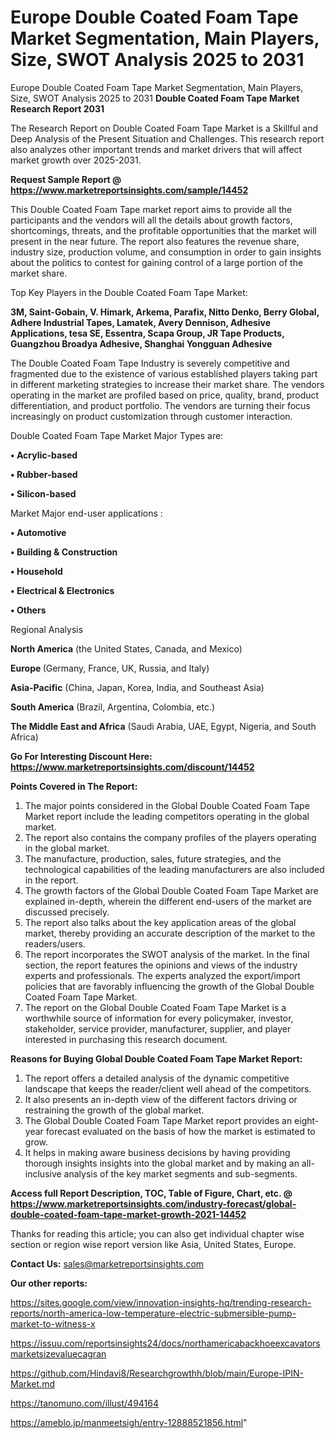 # Europe Double Coated Foam Tape Market Segmentation, Main Players, Size, SWOT Analysis 2025 to 2031
Europe Double Coated Foam Tape Market Segmentation, Main Players, Size, SWOT Analysis 2025 to 2031
<strong>Double Coated Foam Tape Market Research Report 2031</strong>

The Research Report on Double Coated Foam Tape Market is a Skillful and Deep Analysis of the Present Situation and Challenges. This research report also analyzes other important trends and market drivers that will affect market growth over 2025-2031.

<strong>Request Sample Report @ <a href=https://www.marketreportsinsights.com/sample/14452>https://www.marketreportsinsights.com/sample/14452</a></strong>

This Double Coated Foam Tape market report aims to provide all the participants and the vendors will all the details about growth factors, shortcomings, threats, and the profitable opportunities that the market will present in the near future. The report also features the revenue share, industry size, production volume, and consumption in order to gain insights about the politics to contest for gaining control of a large portion of the market share.

Top Key Players in the Double Coated Foam Tape Market:

<strong>3M, Saint-Gobain, V. Himark, Arkema, Parafix, Nitto Denko, Berry Global, Adhere Industrial Tapes, Lamatek, Avery Dennison, Adhesive Applications, tesa SE, Essentra, Scapa Group, JR Tape Products, Guangzhou Broadya Adhesive, Shanghai Yongguan Adhesive</strong>

The Double Coated Foam Tape Industry is severely competitive and fragmented due to the existence of various established players taking part in different marketing strategies to increase their market share. The vendors operating in the market are profiled based on price, quality, brand, product differentiation, and product portfolio. The vendors are turning their focus increasingly on product customization through customer interaction.

Double Coated Foam Tape Market Major Types are:

<strong>• Acrylic-based

• Rubber-based

• Silicon-based</strong>

Market Major end-user applications :

<strong>• Automotive

• Building & Construction

• Household

• Electrical & Electronics

• Others</strong>

Regional Analysis

</u><strong><b>North America</b></strong> (the United States, Canada, and Mexico)

<strong><b>Europe </b></strong>(Germany, France, UK, Russia, and Italy)

<strong><b>Asia-Pacific</b></strong> (China, Japan, Korea, India, and Southeast Asia)

<strong><b>South America</b></strong> (Brazil, Argentina, Colombia, etc.)

<strong><b>The Middle East and Africa</b></strong> (Saudi Arabia, UAE, Egypt, Nigeria, and South Africa)

<strong>Go For Interesting Discount Here: <a href=https://www.marketreportsinsights.com/discount/14452>https://www.marketreportsinsights.com/discount/14452</a></strong>

<strong>Points Covered in The Report:</strong>
<ol>
  <li>The major points considered in the Global Double Coated Foam Tape Market report include the leading competitors operating in the global market.</li>
  <li>The report also contains the company profiles of the players operating in the global market.</li>
  <li>The manufacture, production, sales, future strategies, and the technological capabilities of the leading manufacturers are also included in the report.</li>
  <li>The growth factors of the Global Double Coated Foam Tape Market are explained in-depth, wherein the different end-users of the market are discussed precisely.</li>
  <li>The report also talks about the key application areas of the global market, thereby providing an accurate description of the market to the readers/users.</li>
  <li>The report incorporates the SWOT analysis of the market. In the final section, the report features the opinions and views of the industry experts and professionals. The experts analyzed the export/import policies that are favorably influencing the growth of the Global Double Coated Foam Tape Market.</li>
  <li>The report on the Global Double Coated Foam Tape Market is a worthwhile source of information for every policymaker, investor, stakeholder, service provider, manufacturer, supplier, and player interested in purchasing this research document.</li>
</ol>
<strong>Reasons for Buying Global Double Coated Foam Tape Market Report:</strong>

<ol>
  <li>The report offers a detailed analysis of the dynamic competitive landscape that keeps the reader/client well ahead of the competitors.</li>
  <li>It also presents an in-depth view of the different factors driving or restraining the growth of the global market.</li>
  <li>The Global Double Coated Foam Tape Market report provides an eight-year forecast evaluated on the basis of how the market is estimated to grow.</li>
  <li>It helps in making aware business decisions by having providing thorough insights insights into the global market and by making an all-inclusive analysis of the key market segments and sub-segments.</li>
</ol>
<strong>Access full Report Description, TOC, Table of Figure, Chart, etc. @ <a href=https://www.marketreportsinsights.com/industry-forecast/global-double-coated-foam-tape-market-growth-2021-14452>https://www.marketreportsinsights.com/industry-forecast/global-double-coated-foam-tape-market-growth-2021-14452</a></strong>


Thanks for reading this article; you can also get individual chapter wise section or region wise report version like Asia, United States, Europe.

<strong>Contact Us:</strong>
sales@marketreportsinsights.com

<strong>Our other reports:</strong>

<a href=https://sites.google.com/view/innovation-insights-hq/trending-research-reports/north-america-low-temperature-electric-submersible-pump-market-to-witness-x>https://sites.google.com/view/innovation-insights-hq/trending-research-reports/north-america-low-temperature-electric-submersible-pump-market-to-witness-x</a>

<a href=https://issuu.com/reportsinsights24/docs/northamericabackhoeexcavatorsmarketsizevaluecagran>https://issuu.com/reportsinsights24/docs/northamericabackhoeexcavatorsmarketsizevaluecagran</a>

<a href=https://github.com/Hindavi8/Researchgrowthh/blob/main/Europe-IPIN-Market.md>https://github.com/Hindavi8/Researchgrowthh/blob/main/Europe-IPIN-Market.md</a>

<a href=https://tanomuno.com/illust/494164>https://tanomuno.com/illust/494164</a>

<a href=https://ameblo.jp/manmeetsigh/entry-12888521856.html>https://ameblo.jp/manmeetsigh/entry-12888521856.html</a>"
